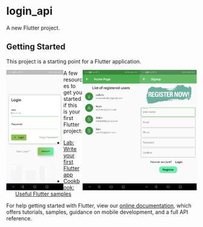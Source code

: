 # login_api

A new Flutter project.

## Getting Started
This project is a starting point for a Flutter application.

<img src ="ScreenShot/login.jpg" width = 30%  style ="float:left"> <img src ="ScreenShot/regis.jpg" width = 30% style="float:right">  <img src ="ScreenShot/allData.jpg" width = 30% style="float:right">


A few resources to get you started if this is your first Flutter project:

- [Lab: Write your first Flutter app](https://flutter.dev/docs/get-started/codelab)
- [Cookbook: Useful Flutter samples](https://flutter.dev/docs/cookbook)

For help getting started with Flutter, view our
[online documentation](https://flutter.dev/docs), which offers tutorials,
samples, guidance on mobile development, and a full API reference.
